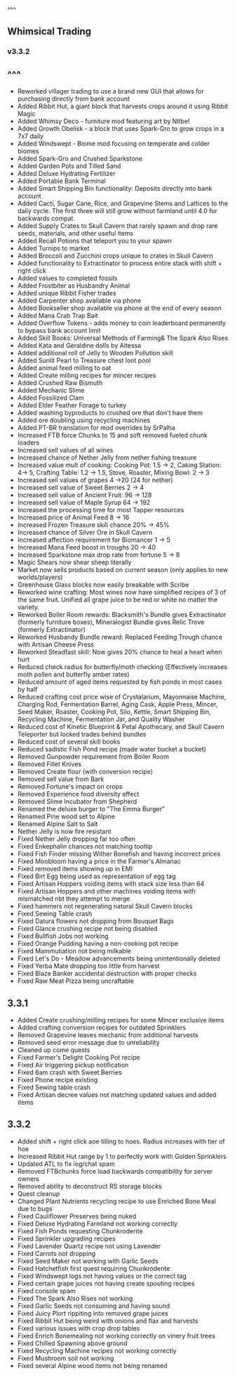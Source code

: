 ^^^
## Whimsical Trading
### v3.3.2
^^^
--- 
- Reworked villager trading to use a brand new GUI that allows for purchasing directly from bank account
- Added Ribbit Hut, a giant block that harvests crops around it using Ribbit Magic
- Added Whimsy Deco - furniture mod featuring art by Nitbe!
- Added Growth Obelisk - a block that uses Spark-Gro to grow crops in a 7x7 daily
- Added Windswept - Biome mod focusing on temperate and colder biomes
- Added Spark-Gro and Crushed Sparkstone
- Added Garden Pots and Tilled Sand 
- Added Deluxe Hydrating Fertilizer
- Added Portable Bank Terminal
- Added Smart Shipping Bin functionality: Deposits directly into bank account
- Added Cacti, Sugar Cane, Rice, and Grapevine Stems and Lattices to the daily cycle. The first three will still grow without farmland until 4.0 for backwards compat.
- Added Supply Crates to Skull Cavern that rarely spawn and drop rare seeds, materials, and other useful items
- Added Recall Potions that teleport you to your spawn
- Added Turnips to market
- Added Broccoli and Zucchini crops unique to crates in Skull Cavern
- Added functionality to Extractinator to process entire stack with shift + right click
- Added values to completed fossils
- Added Frostbiter as Husbandry Animal
- Added unique Ribbit Fisher trades
- Added Carpenter shop available via phone
- Added Bookseller shop available via phone at the end of every season
- Added Mana Crab Trap Bait
- Added Overflow Tokens - adds money to coin leaderboard permanently to bypass bank account limit
- Added Skill Books: Universal Methods of Farming& The Spark Also Rises
- Added Kata and Geraldine dolls by Altessa
- Added additional roll of Jelly to Wooden Pollution skill
- Added Sunlit Pearl to Treasure chest loot pool
- Added animal feed milling to oat
- Added Create milling recipes for mincer recipes
- Added Crushed Raw Bismuth
- Added Mechanic Slime
- Added Fossilized Clam
- Added Elder Feather Forage to turkey
- Added washing byproducts to crushed ore that don't have them
- Added ore doubling using recycling machines
- Added PT-BR translation for mod overrides by SrPalha
- Increased FTB force Chunks to 15 and soft removed fueled chunk loaders
- Increased sell values of all wines
- Increased chance of Nether Jelly from nether fishing treasure
- Increased value mult of cooking: Cooking Pot: 1.5 -> 2, Caking Station: 4-> 5, Crafting Table: 1.2 -> 1.5, Stove, Roaster, Mixing Bowl: 2 -> 3
- Increased sell values of grapes 4 ->20 (24 for nether)
- Increased sell value of Sweet Berries 2 -> 4
- Increased sell value of Ancient Fruit: 96 -> 128
- Increased sell value of Maple Syrup 64 -> 192
- Increased the processing time for most Tapper resources 
- Increased price of Animal Feed 8 -> 16
- Increased Frozen Treasure skill chance 20% -> 45%
- Increased chance of Silver Ore in Skull Cavern
- Increased affection requirement for Biomancer 1 -> 5
- Increased Mana Feed boost in troughs 20 -> 40
- Increased Sparkstone max drop rate from fortune 5 -> 8
- Magic Shears now shear sheep literally
- Market now sells products based on current season (only applies to new worlds/players)
- Greenhouse Glass blocks now easily breakable with Scribe
- Reworked wine crafting: Most wines now have simplified recipes of 3 of the same fruit. Unified all grape juice to be red or white no matter the variety.
- Reworked Boiler Room rewards: Blacksmith's Bundle gives Extractinator (formerly furniture boxes), Mineralogist Bundle gives Relic Trove (formerly Extractinator)
- Reworked Husbandy Bundle reward: Replaced Feeding Trough chance with Artisan Cheese Press
- Reworked Steadfast skill: Now gives 20% chance to heal a heart when hurt
- Reduced check radius for butterfly/moth checking (Effectively increases moth pollen and butterfly amber rates)
- Reduced amount of aged items requested by fish ponds in most cases by half
- Reduced crafting cost price wise of Crystalarium, Mayonnaise Machine, Charging Rod, Fermentation Barrel, Aging Cask, Apple Press, Mincer, Seed Maker, Roaster, Cooking Pot, Silo, Kettle, Smart Shipping Bin, Recycling Machine, Fermentation Jar, and Quality Washer
- Reduced cost of Kinetic Blueprint & Petal Apothecary, and Skull Cavern Teleporter but locked trades behind bundles
- Reduced cost of several skill books
- Reduced sadistic Fish Pond recipe (made water bucket a bucket)
- Removed Gunpowder requirement from Boiler Room
- Removed Fillet Knives
- Removed Create flour (with conversion recipe)
- Removed sell value from Bark
- Removed Fortune's impact on crops
- Removed Experience food diversity effect
- Removed Slime Incubator from Shepherd
- Renamed the deluxe burger to "The Emma Burger"
- Renamed Pine wood set to Alpine
- Renamed Alpine Salt to Salt
- Nether Jelly is now fire resistant
- Fixed Nether Jelly dropping far too often 
- Fixed Enkephalin chances not matching tooltip
- Fixed Fish Finder missing Wither Bonefish and having incorrect prices
- Fixed Moobloom having a price in the Farmer's Almanac
- Fixed removed items showing up in EMI
- Fixed Birt Egg being used as representation of egg tag
- Fixed Artisan Hoppers voiding items with stack size less than 64
- Fixed Artisan Hoppers and other machines voiding items with mismatched nbt they attempt to merge
- Fixed hammers not regenerating natural Skull Cavern blocks
- Fixed Sewing Table crash
- Fixed Datura flowers not dropping from Bouquet Bags
- Fixed Glance crushing recipe not being disabled
- Fixed Bullfish Jobs not working
- Fixed Orange Pudding having a non-cooking pot recipe
- Fixed Mammutiation not being milkable
- Fixed Let's Do - Meadow advancements being unintentionally deleted
- Fixed Yerba Mate dropping too little from harvest
- Fixed Blaze Banker accidental destruction with proper checks
- Fixed Raw Meat Pizza being uncraftable

## 3.3.1
- Added Create crushing/milling recipes for some Mincer exclusive items
- Added crafting conversion recipes for outdated Sprinklers
- Removed Grapevine leaves mechanic from additional harvests
- Removed seed error message due to unreliability
- Cleaned up come quests
- Fixed Farmer's Delight Cooking Pot recipe
- Fixed Air triggering pickup notification
- Fixed 6am crash with Sweet Berries
- Fixed Phone recipe existing
- Fixed Sewing table crash
- Fixed Artisan decree values not matching updated values and added items

## 3.3.2
- Added shift + right click aoe tilling to hoes. Radius increases with tier of hoe
- Increased Ribbit Hut range by 1 to perfectly work with Golden Sprinklers
- Updated ATL to fix log/chat spam
- Removed FTBchunks force load backwards compatibility for server owners
- Removed ability to deconstruct RS storage blocks
- Quest cleanup
- Changed Plant Nutrients recycling recipe to use Enriched Bone Meal due to bugs
- Fixed Cauliflower Preserves being nuked
- Fixed Deluxe Hydrating Farmland not working correctly
- Fixed Fish Ponds requesting Chunkroderite
- Fixed Sprinkler upgrading recipes
- Fixed Lavender Quartz recipe not using Lavender
- Fixed Carrots not dropping
- Fixed Seed Maker not working with Garlic Seeds
- Fixed Hatchetfish first quest requiring Chunkroderite
- Fixed Windswept logs not having values or the correct tag
- Fixed certain grape juices not having create spouting recipes
- Fixed console spam
- Fixed The Spark Also Rises not working
- Fixed Garlic Seeds not consuming and having sound
- Fixed Juicy Plort rippiting into removed grape juices
- Fixed Ribbit Hut being weird with onions and flax and harvests
- Fixed various issues with crop drop tables
- Fixed Enrich Bonemealing not working correctly on vinery fruit trees
- Fixed Chilled Spawning above ground
- Fixed Recycling Machine recipes not working correctly
- Fixed Mushroom soil not working
- Fixed several Alpine wood items not being renamed